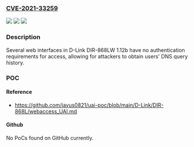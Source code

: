 ### [CVE-2021-33259](https://cve.mitre.org/cgi-bin/cvename.cgi?name=CVE-2021-33259)
![](https://img.shields.io/static/v1?label=Product&message=n%2Fa&color=blue)
![](https://img.shields.io/static/v1?label=Version&message=n%2Fa&color=blue)
![](https://img.shields.io/static/v1?label=Vulnerability&message=n%2Fa&color=brighgreen)

### Description

Several web interfaces in D-Link DIR-868LW 1.12b have no authentication requirements for access, allowing for attackers to obtain users' DNS query history.

### POC

#### Reference
- https://github.com/jayus0821/uai-poc/blob/main/D-Link/DIR-868L/webaccess_UAI.md

#### Github
No PoCs found on GitHub currently.


